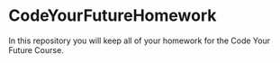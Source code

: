 # CodeYourFutureHomework

In this repository you will keep all of your homework for the Code Your Future Course.

